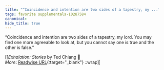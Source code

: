 ```yaml
---
title: "“Coincidence and intention are two sides of a tapestry, my ..."
tags: favorite supplementals-10287584
canonical: 
hide_title: true
---
```


“Coincidence and intention are two sides of a tapestry, my lord. You may find one more agreeable to look at, but you cannot say one is true and the other is false.”


[[<cite>_Exhalation: Stories_</cite> by Ted Chiang 📕<br>
_More_: [Readwise URL](https://readwise.io/open/209716634){:target="_blank"}
::wrap]]